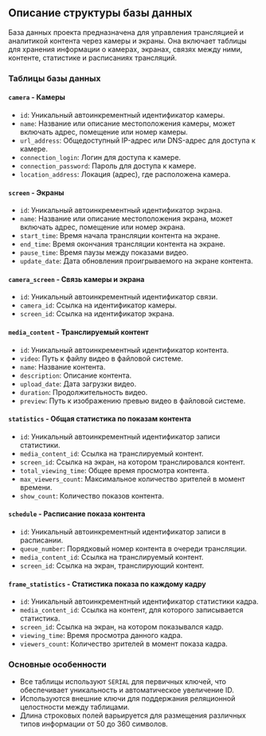 ﻿## Описание структуры базы данных

База данных проекта предназначена для управления трансляцией и аналитикой контента через камеры и экраны. Она включает таблицы для хранения информации о камерах, экранах, связях между ними, контенте, статистике и расписаниях трансляций.

### Таблицы базы данных

#### `camera` - Камеры
- `id`: Уникальный автоинкрементный идентификатор камеры.
- `name`: Название или описание местоположения камеры, может включать адрес, помещение или номер камеры.
- `url_address`: Общедоступный IP-адрес или DNS-адрес для доступа к камере.
- `connection_login`: Логин для доступа к камере.
- `connection_password`: Пароль для доступа к камере.
- `location_address`: Локация (адрес), где расположена камера.

#### `screen` - Экраны
- `id`: Уникальный автоинкрементный идентификатор экрана.
- `name`: Название или описание местоположения экрана, может включать адрес, помещение или номер экрана.
- `start_time`: Время начала трансляции контента на экране.
- `end_time`: Время окончания трансляции контента на экране.
- `pause_time`: Время паузы между показами видео.
- `update_date`: Дата обновления проигрываемого на экране контента.

#### `camera_screen` - Связь камеры и экрана
- `id`: Уникальный автоинкрементный идентификатор связи.
- `camera_id`: Ссылка на идентификатор камеры.
- `screen_id`: Ссылка на идентификатор экрана.

#### `media_content` - Транслируемый контент
- `id`: Уникальный автоинкрементный идентификатор контента.
- `video`: Путь к файлу видео в файловой системе.
- `name`: Название контента.
- `description`: Описание контента.
- `upload_date`: Дата загрузки видео.
- `duration`: Продолжительность видео.
- `preview`: Путь к изображению превью видео в файловой системе.

#### `statistics` - Общая статистика по показам контента
- `id`: Уникальный автоинкрементный идентификатор записи статистики.
- `media_content_id`: Ссылка на транслируемый контент.
- `screen_id`: Ссылка на экран, на котором транслировался контент.
- `total_viewing_time`: Общее время просмотра контента.
- `max_viewers_count`: Максимальное количество зрителей в момент времени.
- `show_count`: Количество показов контента.

#### `schedule` - Расписание показа контента
- `id`: Уникальный автоинкрементный идентификатор записи в расписании.
- `queue_number`: Порядковый номер контента в очереди трансляции.
- `media_content_id`: Ссылка на транслируемый контент.
- `screen_id`: Ссылка на экран, транслирующий контент.

#### `frame_statistics` - Статистика показа по каждому кадру
- `id`: Уникальный автоинкрементный идентификатор статистики кадра.
- `media_content_id`: Ссылка на контент, для которого записывается статистика.
- `screen_id`: Ссылка на экран, на котором показывался кадр.
- `viewing_time`: Время просмотра данного кадра.
- `viewers_count`: Количество зрителей в момент показа кадра.

### Основные особенности

- Все таблицы используют `SERIAL` для первичных ключей, что обеспечивает уникальность и автоматическое увеличение ID.
- Используются внешние ключи для поддержания реляционной целостности между таблицами.
- Длина строковых полей варьируется для размещения различных типов информации от 50 до 360 символов.
